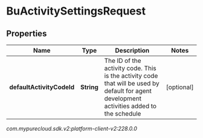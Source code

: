# BuActivitySettingsRequest


## Properties

| Name | Type | Description | Notes |
| ------------ | ------------- | ------------- | ------------- |
| **defaultActivityCodeId** | **String** | The ID of the activity code. This is the activity code that will be used by default for agent development activities added to the schedule |  [optional] |




_com.mypurecloud.sdk.v2:platform-client-v2:228.0.0_
